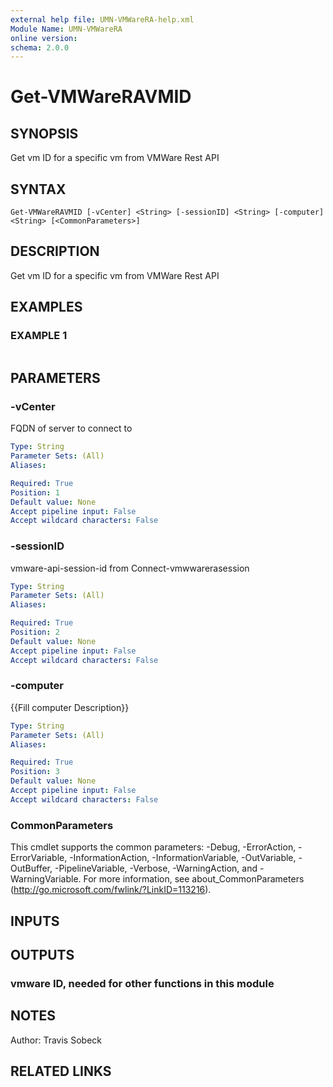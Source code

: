 ```yaml
---
external help file: UMN-VMWareRA-help.xml
Module Name: UMN-VMWareRA
online version:
schema: 2.0.0
---
```


# Get-VMWareRAVMID

## SYNOPSIS
Get vm ID for a specific vm from VMWare Rest API

## SYNTAX

```
Get-VMWareRAVMID [-vCenter] <String> [-sessionID] <String> [-computer] <String> [<CommonParameters>]
```

## DESCRIPTION
Get vm ID for a specific vm from VMWare Rest API

## EXAMPLES

### EXAMPLE 1
```

```

## PARAMETERS

### -vCenter
FQDN of server to connect to

```yaml
Type: String
Parameter Sets: (All)
Aliases:

Required: True
Position: 1
Default value: None
Accept pipeline input: False
Accept wildcard characters: False
```

### -sessionID
vmware-api-session-id from Connect-vmwwarerasession

```yaml
Type: String
Parameter Sets: (All)
Aliases:

Required: True
Position: 2
Default value: None
Accept pipeline input: False
Accept wildcard characters: False
```

### -computer
{{Fill computer Description}}

```yaml
Type: String
Parameter Sets: (All)
Aliases:

Required: True
Position: 3
Default value: None
Accept pipeline input: False
Accept wildcard characters: False
```

### CommonParameters
This cmdlet supports the common parameters: -Debug, -ErrorAction, -ErrorVariable, -InformationAction, -InformationVariable, -OutVariable, -OutBuffer, -PipelineVariable, -Verbose, -WarningAction, and -WarningVariable. For more information, see about_CommonParameters (http://go.microsoft.com/fwlink/?LinkID=113216).

## INPUTS

## OUTPUTS

### vmware ID, needed for other functions in this module

## NOTES
Author: Travis Sobeck

## RELATED LINKS
